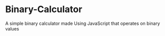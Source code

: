 # Binary-Calculator
A simple binary calculator made Using JavaScript that operates on binary values

